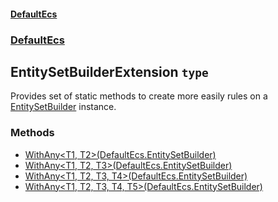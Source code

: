#### [DefaultEcs](./DefaultEcs.md 'DefaultEcs')
### [DefaultEcs](./DefaultEcs.md#DefaultEcs 'DefaultEcs')
## EntitySetBuilderExtension `type`
Provides set of static methods to create more easily rules on a [EntitySetBuilder](./DefaultEcs-EntitySetBuilder.md 'DefaultEcs.EntitySetBuilder') instance.
### Methods
- [WithAny&lt;T1, T2&gt;(DefaultEcs.EntitySetBuilder)](./DefaultEcs-EntitySetBuilderExtension-WithAny-T1-_T2-(DefaultEcs-EntitySetBuilder).md 'DefaultEcs.EntitySetBuilderExtension.WithAny&lt;T1, T2&gt;(DefaultEcs.EntitySetBuilder)')
- [WithAny&lt;T1, T2, T3&gt;(DefaultEcs.EntitySetBuilder)](./DefaultEcs-EntitySetBuilderExtension-WithAny-T1-_T2-_T3-(DefaultEcs-EntitySetBuilder).md 'DefaultEcs.EntitySetBuilderExtension.WithAny&lt;T1, T2, T3&gt;(DefaultEcs.EntitySetBuilder)')
- [WithAny&lt;T1, T2, T3, T4&gt;(DefaultEcs.EntitySetBuilder)](./DefaultEcs-EntitySetBuilderExtension-WithAny-T1-_T2-_T3-_T4-(DefaultEcs-EntitySetBuilder).md 'DefaultEcs.EntitySetBuilderExtension.WithAny&lt;T1, T2, T3, T4&gt;(DefaultEcs.EntitySetBuilder)')
- [WithAny&lt;T1, T2, T3, T4, T5&gt;(DefaultEcs.EntitySetBuilder)](./DefaultEcs-EntitySetBuilderExtension-WithAny-T1-_T2-_T3-_T4-_T5-(DefaultEcs-EntitySetBuilder).md 'DefaultEcs.EntitySetBuilderExtension.WithAny&lt;T1, T2, T3, T4, T5&gt;(DefaultEcs.EntitySetBuilder)')
